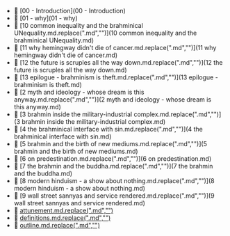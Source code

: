 * 📂 [00 - Introduction](00 - Introduction)
* 📂 [01 - why](01 - why)
* 📄 [10 common inequality and the brahminical UNequality.md.replace(".md","")](10 common inequality and the brahminical UNequality.md)
* 📄 [11 why hemingway didn't die of cancer.md.replace(".md","")](11 why hemingway didn't die of cancer.md)
* 📄 [12 the future is scruples all the way down.md.replace(".md","")](12 the future is scruples all the way down.md)
* 📄 [13 epilogue - brahminism is theft.md.replace(".md","")](13 epilogue - brahminism is theft.md)
* 📄 [2 myth and ideology - whose dream is this anyway.md.replace(".md","")](2 myth and ideology - whose dream is this anyway.md)
* 📄 [3 brahmin inside the military-industrial complex.md.replace(".md","")](3 brahmin inside the military-industrial complex.md)
* 📄 [4 the brahminical interface with sin.md.replace(".md","")](4 the brahminical interface with sin.md)
* 📄 [5 brahmin and the birth of new mediums.md.replace(".md","")](5 brahmin and the birth of new mediums.md)
* 📄 [6 on predestination.md.replace(".md","")](6 on predestination.md)
* 📄 [7 the brahmin and the buddha.md.replace(".md","")](7 the brahmin and the buddha.md)
* 📄 [8 modern hinduism - a show about nothing.md.replace(".md","")](8 modern hinduism - a show about nothing.md)
* 📄 [9 wall street sannyas and service rendered.md.replace(".md","")](9 wall street sannyas and service rendered.md)
* 📄 [attunement.md.replace(".md","")](attunement.md)
* 📄 [definitions.md.replace(".md","")](definitions.md)
* 📄 [outline.md.replace(".md","")](outline.md)
